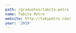 ```yaml
---
path: /graduates/tabita-petre
name: Tabita Petre
website: http://tabypetre.com/
year: '2019'
---
```

